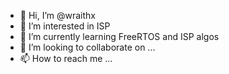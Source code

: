 - 👋 Hi, I’m @wraithx
- 👀 I’m interested in ISP
- 🌱 I’m currently learning FreeRTOS and ISP algos
- 💞️ I’m looking to collaborate on ...
- 📫 How to reach me ...

<!---
wraithx/wraithx is a ✨ special ✨ repository because its `README.md` (this file) appears on your GitHub profile.
You can click the Preview link to take a look at your changes.
--->
